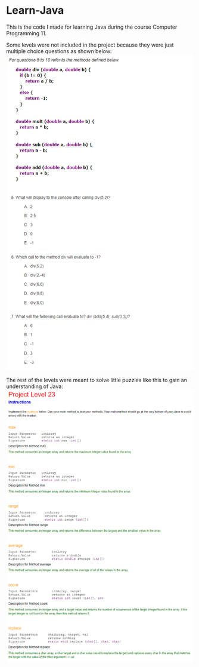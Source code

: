 # Learn-Java
This is the code I made for learning Java during the course Computer Programming 11.

Some levels were not included in the project because they were just multiple choice questions as shown below:
![img.png](img.png)

The rest of the levels were meant to solve little puzzles like this to gain an understanding of Java:
![img_1.png](img_1.png)